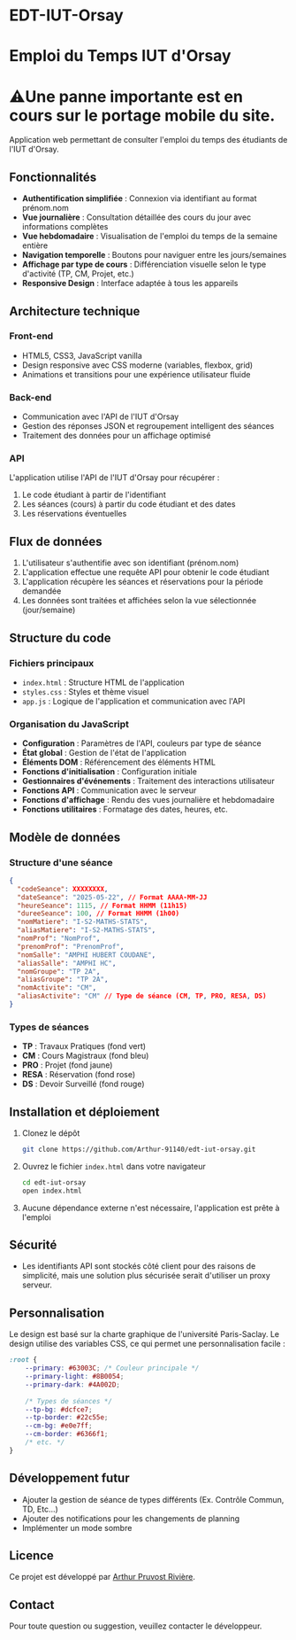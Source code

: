 # EDT-IUT-Orsay
# Emploi du Temps IUT d'Orsay
# ⚠️Une panne importante est en cours sur le portage mobile du site.

Application web permettant de consulter l'emploi du temps des étudiants de l'IUT d'Orsay.


## Fonctionnalités

- **Authentification simplifiée** : Connexion via identifiant au format prénom.nom
- **Vue journalière** : Consultation détaillée des cours du jour avec informations complètes
- **Vue hebdomadaire** : Visualisation de l'emploi du temps de la semaine entière
- **Navigation temporelle** : Boutons pour naviguer entre les jours/semaines
- **Affichage par type de cours** : Différenciation visuelle selon le type d'activité (TP, CM, Projet, etc.)
- **Responsive Design** : Interface adaptée à tous les appareils

## Architecture technique

### Front-end
- HTML5, CSS3, JavaScript vanilla
- Design responsive avec CSS moderne (variables, flexbox, grid)
- Animations et transitions pour une expérience utilisateur fluide

### Back-end
- Communication avec l'API de l'IUT d'Orsay
- Gestion des réponses JSON et regroupement intelligent des séances
- Traitement des données pour un affichage optimisé

### API
L'application utilise l'API de l'IUT d'Orsay pour récupérer :
1. Le code étudiant à partir de l'identifiant
2. Les séances (cours) à partir du code étudiant et des dates
3. Les réservations éventuelles

## Flux de données

1. L'utilisateur s'authentifie avec son identifiant (prénom.nom)
2. L'application effectue une requête API pour obtenir le code étudiant
3. L'application récupère les séances et réservations pour la période demandée
4. Les données sont traitées et affichées selon la vue sélectionnée (jour/semaine)

## Structure du code

### Fichiers principaux
- `index.html` : Structure HTML de l'application
- `styles.css` : Styles et thème visuel
- `app.js` : Logique de l'application et communication avec l'API

### Organisation du JavaScript
- **Configuration** : Paramètres de l'API, couleurs par type de séance
- **État global** : Gestion de l'état de l'application
- **Éléments DOM** : Référencement des éléments HTML
- **Fonctions d'initialisation** : Configuration initiale
- **Gestionnaires d'événements** : Traitement des interactions utilisateur
- **Fonctions API** : Communication avec le serveur
- **Fonctions d'affichage** : Rendu des vues journalière et hebdomadaire
- **Fonctions utilitaires** : Formatage des dates, heures, etc.

## Modèle de données

### Structure d'une séance
```json
{
  "codeSeance": XXXXXXXX,
  "dateSeance": "2025-05-22", // Format AAAA-MM-JJ
  "heureSeance": 1115, // Format HHMM (11h15)
  "dureeSeance": 100, // Format HHMM (1h00)
  "nomMatiere": "I-S2-MATHS-STATS",
  "aliasMatiere": "I-S2-MATHS-STATS",
  "nomProf": "NomProf",
  "prenomProf": "PrenomProf",
  "nomSalle": "AMPHI HUBERT COUDANE",
  "aliasSalle": "AMPHI HC",
  "nomGroupe": "TP 2A",
  "aliasGroupe": "TP 2A",
  "nomActivite": "CM",
  "aliasActivite": "CM" // Type de séance (CM, TP, PRO, RESA, DS)
}
```

### Types de séances
- **TP** : Travaux Pratiques (fond vert)
- **CM** : Cours Magistraux (fond bleu)
- **PRO** : Projet (fond jaune)
- **RESA** : Réservation (fond rose)
- **DS** : Devoir Surveillé (fond rouge)

## Installation et déploiement

1. Clonez le dépôt
   ```bash
   git clone https://github.com/Arthur-91140/edt-iut-orsay.git
   ```

2. Ouvrez le fichier `index.html` dans votre navigateur
   ```bash
   cd edt-iut-orsay
   open index.html
   ```

3. Aucune dépendance externe n'est nécessaire, l'application est prête à l'emploi

## Sécurité

- Les identifiants API sont stockés côté client pour des raisons de simplicité, mais une solution plus sécurisée serait d'utiliser un proxy serveur.

## Personnalisation

Le design est basé sur la charte graphique de l'université Paris-Saclay.
Le design utilise des variables CSS, ce qui permet une personnalisation facile :

```css
:root {
    --primary: #63003C; /* Couleur principale */
    --primary-light: #8B0054;
    --primary-dark: #4A002D;
    
    /* Types de séances */
    --tp-bg: #dcfce7;
    --tp-border: #22c55e;
    --cm-bg: #e0e7ff;
    --cm-border: #6366f1;
    /* etc. */
}
```

## Développement futur

- Ajouter la gestion de séance de types différents (Ex. Contrôle Commun, TD, Etc...)
- Ajouter des notifications pour les changements de planning
- Implémenter un mode sombre

## Licence

Ce projet est développé par [Arthur Pruvost Rivière](https://github.com/Arthur-91140).

## Contact

Pour toute question ou suggestion, veuillez contacter le développeur.
